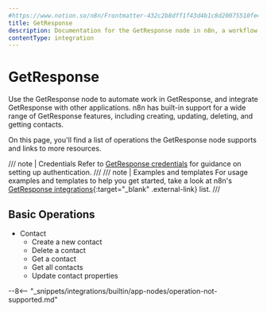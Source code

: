 ```yaml
---
#https://www.notion.so/n8n/Frontmatter-432c2b8dff1f43d4b1c8d20075510fe4
title: GetResponse
description: Documentation for the GetResponse node in n8n, a workflow automation platform. Includes details of operations and configuration, and links to examples and credentials information.
contentType: integration
---
```


# GetResponse

Use the GetResponse node to automate work in GetResponse, and integrate GetResponse with other applications. n8n has built-in support for a wide range of GetResponse features, including creating, updating, deleting, and getting contacts. 

On this page, you'll find a list of operations the GetResponse node supports and links to more resources.

/// note | Credentials
Refer to [GetResponse credentials](/integrations/builtin/credentials/getresponse/) for guidance on setting up authentication. 
///
/// note | Examples and templates
For usage examples and templates to help you get started, take a look at n8n's [GetResponse integrations](https://n8n.io/integrations/getresponse/){:target="_blank" .external-link} list.
///


## Basic Operations

* Contact
    * Create a new contact
    * Delete a contact
    * Get a contact
    * Get all contacts
    * Update contact properties


--8<-- "_snippets/integrations/builtin/app-nodes/operation-not-supported.md"

